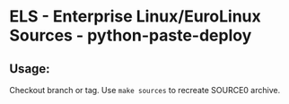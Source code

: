 # ELS - Enterprise Linux/EuroLinux Sources - python-paste-deploy
 
## Usage:
  Checkout branch or tag. Use `make sources` to recreate  SOURCE0 archive.
